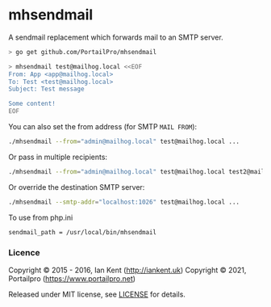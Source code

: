 mhsendmail
==========

A sendmail replacement which forwards mail to an SMTP server.

```bash
> go get github.com/PortailPro/mhsendmail

> mhsendmail test@mailhog.local <<EOF
From: App <app@mailhog.local>
To: Test <test@mailhog.local>
Subject: Test message

Some content!
EOF
```

You can also set the from address (for SMTP `MAIL FROM`):

```bash
./mhsendmail --from="admin@mailhog.local" test@mailhog.local ...
```

Or pass in multiple recipients:

```bash
./mhsendmail --from="admin@mailhog.local" test@mailhog.local test2@mailhog.local ...
```

Or override the destination SMTP server:

```bash
./mhsendmail --smtp-addr="localhost:1026" test@mailhog.local ...
```

To use from php.ini

```
sendmail_path = /usr/local/bin/mhsendmail
```

### Licence

Copyright ©‎ 2015 - 2016, Ian Kent (http://iankent.uk)
Copyright ©‎ 2021, Portailpro (https://www.portailpro.net)

Released under MIT license, see [LICENSE](LICENSE.md) for details.
